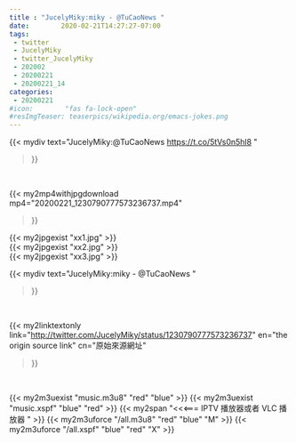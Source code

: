 ```yaml
---
title : "JucelyMiky:miky - @TuCaoNews "
date:        2020-02-21T14:27:27-07:00
tags:
 - twitter
 - JucelyMiky
 - twitter_JucelyMiky
 - 202002
 - 20200221
 - 20200221_14
categories:
 - 20200221
#icon:        "fas fa-lock-open"
#resImgTeaser: teaserpics/wikipedia.org/emacs-jokes.png
---
```


{{< mydiv text="JucelyMiky:@TuCaoNews https://t.co/5tVs0n5hl8 "
>}}
<br>


{{< my2mp4withjpgdownload mp4="20200221_1230790777573236737.mp4"
>}}

{{< my2jpgexist "xx1.jpg" >}}<br>
{{< my2jpgexist "xx2.jpg" >}}<br>
{{< my2jpgexist "xx3.jpg" >}}<br>



{{< mydiv text="JucelyMiky:miky - @TuCaoNews "
>}}
<br>

{{< my2linktextonly link="http://twitter.com/JucelyMiky/status/1230790777573236737"
en="the origin source link" cn="原始來源網址"
>}}


<br>

{{< my2m3uexist "music.m3u8" "red"  "blue" >}} {{< my2m3uexist "music.xspf" "blue" "red"  >}} {{< my2span "<<<=== IPTV 播放器或者 VLC 播放器 " >}} {{< my2m3uforce "/all.m3u8" "red"  "blue" "M" >}} {{< my2m3uforce "/all.xspf" "blue" "red"  "X" >}} 
